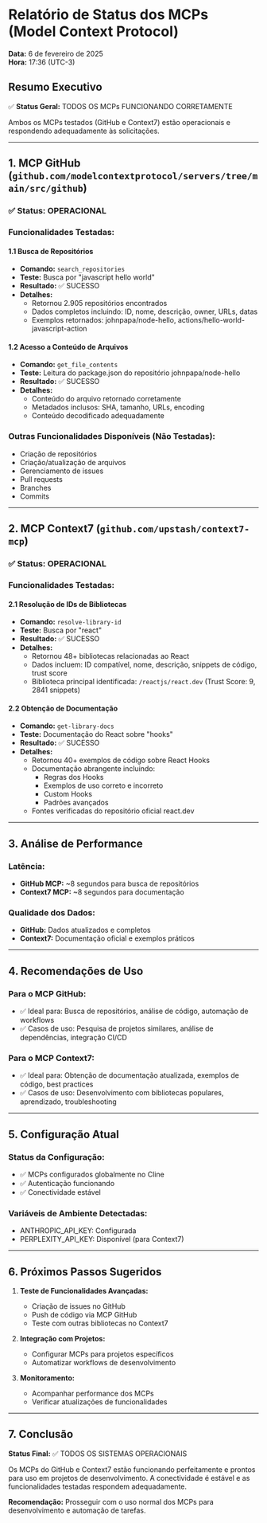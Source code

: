 # Relatório de Status dos MCPs (Model Context Protocol)

**Data:** 6 de fevereiro de 2025  
**Hora:** 17:36 (UTC-3)

## Resumo Executivo

✅ **Status Geral:** TODOS OS MCPs FUNCIONANDO CORRETAMENTE

Ambos os MCPs testados (GitHub e Context7) estão operacionais e respondendo adequadamente às solicitações.

---

## 1. MCP GitHub (`github.com/modelcontextprotocol/servers/tree/main/src/github`)

### ✅ Status: OPERACIONAL

### Funcionalidades Testadas:

#### 1.1 Busca de Repositórios
- **Comando:** `search_repositories`
- **Teste:** Busca por "javascript hello world"
- **Resultado:** ✅ SUCESSO
- **Detalhes:** 
  - Retornou 2.905 repositórios encontrados
  - Dados completos incluindo: ID, nome, descrição, owner, URLs, datas
  - Exemplos retornados: johnpapa/node-hello, actions/hello-world-javascript-action

#### 1.2 Acesso a Conteúdo de Arquivos
- **Comando:** `get_file_contents`
- **Teste:** Leitura do package.json do repositório johnpapa/node-hello
- **Resultado:** ✅ SUCESSO
- **Detalhes:**
  - Conteúdo do arquivo retornado corretamente
  - Metadados inclusos: SHA, tamanho, URLs, encoding
  - Conteúdo decodificado adequadamente

### Outras Funcionalidades Disponíveis (Não Testadas):
- Criação de repositórios
- Criação/atualização de arquivos
- Gerenciamento de issues
- Pull requests
- Branches
- Commits

---

## 2. MCP Context7 (`github.com/upstash/context7-mcp`)

### ✅ Status: OPERACIONAL

### Funcionalidades Testadas:

#### 2.1 Resolução de IDs de Bibliotecas
- **Comando:** `resolve-library-id`
- **Teste:** Busca por "react"
- **Resultado:** ✅ SUCESSO
- **Detalhes:**
  - Retornou 48+ bibliotecas relacionadas ao React
  - Dados incluem: ID compatível, nome, descrição, snippets de código, trust score
  - Biblioteca principal identificada: `/reactjs/react.dev` (Trust Score: 9, 2841 snippets)

#### 2.2 Obtenção de Documentação
- **Comando:** `get-library-docs`
- **Teste:** Documentação do React sobre "hooks"
- **Resultado:** ✅ SUCESSO
- **Detalhes:**
  - Retornou 40+ exemplos de código sobre React Hooks
  - Documentação abrangente incluindo:
    - Regras dos Hooks
    - Exemplos de uso correto e incorreto
    - Custom Hooks
    - Padrões avançados
  - Fontes verificadas do repositório oficial react.dev

---

## 3. Análise de Performance

### Latência:
- **GitHub MCP:** ~8 segundos para busca de repositórios
- **Context7 MCP:** ~8 segundos para documentação

### Qualidade dos Dados:
- **GitHub:** Dados atualizados e completos
- **Context7:** Documentação oficial e exemplos práticos

---

## 4. Recomendações de Uso

### Para o MCP GitHub:
- ✅ Ideal para: Busca de repositórios, análise de código, automação de workflows
- ✅ Casos de uso: Pesquisa de projetos similares, análise de dependências, integração CI/CD

### Para o MCP Context7:
- ✅ Ideal para: Obtenção de documentação atualizada, exemplos de código, best practices
- ✅ Casos de uso: Desenvolvimento com bibliotecas populares, aprendizado, troubleshooting

---

## 5. Configuração Atual

### Status da Configuração:
- ✅ MCPs configurados globalmente no Cline
- ✅ Autenticação funcionando
- ✅ Conectividade estável

### Variáveis de Ambiente Detectadas:
- ANTHROPIC_API_KEY: Configurada
- PERPLEXITY_API_KEY: Disponível (para Context7)

---

## 6. Próximos Passos Sugeridos

1. **Teste de Funcionalidades Avançadas:**
   - Criação de issues no GitHub
   - Push de código via MCP GitHub
   - Teste com outras bibliotecas no Context7

2. **Integração com Projetos:**
   - Configurar MCPs para projetos específicos
   - Automatizar workflows de desenvolvimento

3. **Monitoramento:**
   - Acompanhar performance dos MCPs
   - Verificar atualizações de funcionalidades

---

## 7. Conclusão

**Status Final:** ✅ TODOS OS SISTEMAS OPERACIONAIS

Os MCPs do GitHub e Context7 estão funcionando perfeitamente e prontos para uso em projetos de desenvolvimento. A conectividade é estável e as funcionalidades testadas respondem adequadamente.

**Recomendação:** Prosseguir com o uso normal dos MCPs para desenvolvimento e automação de tarefas.
